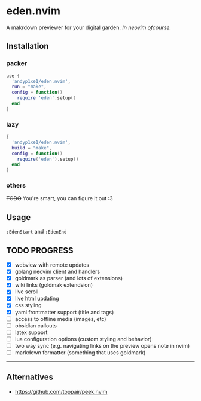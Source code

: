 # eden.nvim

A makrdown previewer for your digital garden. *In neovim ofcourse.*

## Installation

### packer

```lua
use {
  'andyp1xe1/eden.nvim',
  run = "make",
  config = function()
    require 'eden'.setup()
  end
}
```

### lazy

```lua
{
  'andyp1xe1/eden.nvim',
  build = "make",
  config = function()
    require('eden').setup()
  end
}
```

### others

~~TODO~~ You're smart, you can figure it out :3

## Usage

`:EdenStart` and `:EdenEnd`

## TODO PROGRESS

- [x] webview with remote updates
- [x] golang neovim client and handlers
- [x] goldmark as parser (and lots of extensions)
- [x] wiki links (goldmak extendsion)
- [x] live scroll
- [x] live html updating
- [x] css styling
- [x] yaml frontmatter support (title and tags)
- [ ] access to offline media (images, etc)
- [ ] obsidian callouts
- [ ] latex support
- [ ] lua configuration options (custom styling and behavior)
- [ ] two way sync (e.g. navigating links on the preview opens note in nvim)
- [ ] markdown formatter (something that uses goldmark)

--- 

## Alternatives

- https://github.com/toppair/peek.nvim

